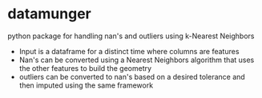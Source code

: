 # datamunger
python package for handling nan's and outliers using k-Nearest Neighbors

- Input is a dataframe for a distinct time where columns are features
- Nan's can be converted using a Nearest Neighbors algorithm that uses the other features to build the geometry
- outliers can be converted to nan's based on a desired tolerance and then imputed using the same framework

